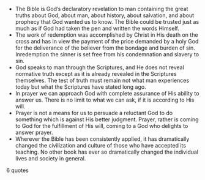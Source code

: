  - The Bible is God’s declaratory revelation to man containing the great truths about God, about man, about history, about salvation, and about prophecy that God wanted us to know. The Bible could be trusted just as much as if God had taken the pen and written the words Himself.
 - The work of redemption was accomplished by Christ in His death on the cross and has in view the payment of the price demanded by a holy God for the deliverance of the believer from the bondage and burden of sin. Inredemption the sinner is set free from his condemnation and slavery to sin.
 - God speaks to man through the Scriptures, and He does not reveal normative truth except as it is already revealed in the Scriptures themselves. The test of truth must remain not what man experiences today but what the Scriptures have stated long ago.
 - In prayer we can approach God with complete assurance of His ability to answer us. There is no limit to what we can ask, if it is according to His will.
 - Prayer is not a means for us to persuade a reluctant God to do something which is against His better judgment. Prayer, rather is coming to God for the fulfillment of His will, coming to a God who delights to answer prayer.
 - Wherever the Bible has been consistently applied, it has dramatically changed the civilization and culture of those who have accepted its teaching. No other book has ever so dramatically changed the individual lives and society in general.

6 quotes
